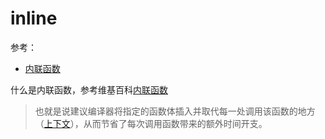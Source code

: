 # inline

参考：

+ [内联函数](https://www.kotlincn.net/docs/reference/inline-functions.html)

什么是内联函数，参考维基百科[内联函数](https://zh.wikipedia.org/wiki/内联函数)

> 也就是说建议编译器将指定的函数体插入并取代每一处调用该函数的地方（[上下文](https://zh.wikipedia.org/wiki/上下文)），从而节省了每次调用函数带来的额外时间开支。

